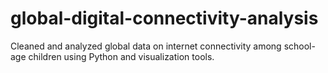# global-digital-connectivity-analysis
Cleaned and analyzed global data on internet connectivity among school-age children using Python and visualization tools.
